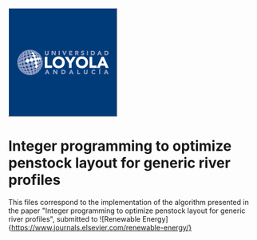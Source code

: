 ![Loyola Logo](https://github.com/atapiaco/PenstockOptimizer/blob/master/logo.png)

# Integer programming to optimize penstock layout for generic river profiles

This files correspond to the implementation of the algorithm presented in the paper "Integer programming to optimize penstock layout for generic river profiles", submitted to ![Renewable Energy]{https://www.journals.elsevier.com/renewable-energy/}
